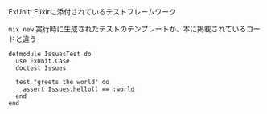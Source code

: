 ExUnit: Elixirに添付されているテストフレームワーク

`mix new` 実行時に生成されたテストのテンプレートが、本に掲載されているコードと違う

```
defmodule IssuesTest do
  use ExUnit.Case
  doctest Issues

  test "greets the world" do
    assert Issues.hello() == :world
  end
end
```

